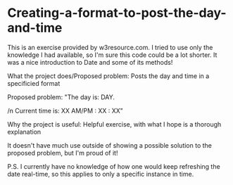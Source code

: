 # Creating-a-format-to-post-the-day-and-time
This is an exercise provided by w3resource.com. I tried to use only the knowledge I had available, so I'm sure this code could be a lot shorter. It was a nice introduction to Date and some of its methods!

What the project does/Proposed problem: Posts the day and time in a specificied format

Proposed problem: "The day is: DAY.

/n Current time is: XX AM/PM : XX : XX"

Why the project is useful: Helpful exercise, with what I hope is a thorough explanation

It doesn't have much use outside of showing a possible solution to the proposed problem, but I'm proud of it!

P.S. I currently have no knowledge of how one would keep refreshing the date real-time, so this applies to only a specific instance in time.
